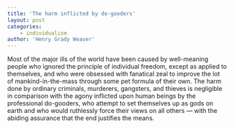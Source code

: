 ```yaml
---
title: 'The harm inflicted by do-gooders'
layout: post
categories:
    - individualism
author: 'Henry Grady Weaver'
---
```


Most of the major ills of the world have been caused by well-meaning people who ignored the principle of individual freedom, except as applied to themselves, and who were obsessed with fanatical zeal to improve the lot of mankind-in-the-mass through some pet formula of their own. The harm done by ordinary criminals, murderers, gangsters, and thieves is negligible in comparison with the agony inflicted upon human beings by the professional do-gooders, who attempt to set themselves up as gods on earth and who would ruthlessly force their views on all others — with the abiding assurance that the end justifies the means.
